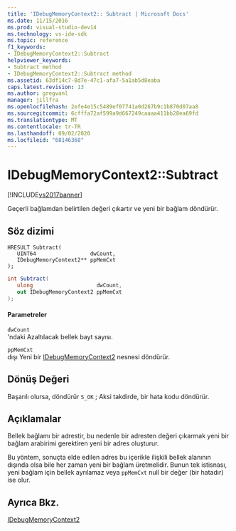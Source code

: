 ```yaml
---
title: 'IDebugMemoryContext2:: Subtract | Microsoft Docs'
ms.date: 11/15/2016
ms.prod: visual-studio-dev14
ms.technology: vs-ide-sdk
ms.topic: reference
f1_keywords:
- IDebugMemoryContext2::Subtract
helpviewer_keywords:
- Subtract method
- IDebugMemoryContext2::Subtract method
ms.assetid: 63df14c7-8d7e-47c1-afa7-5a1ab5d8eaba
caps.latest.revision: 13
ms.author: gregvanl
manager: jillfra
ms.openlocfilehash: 2efe4e15c5489ef07741a0d267b9c1b870d07aa8
ms.sourcegitcommit: 6cfffa72af599a9d667249caaaa411bb28ea69fd
ms.translationtype: MT
ms.contentlocale: tr-TR
ms.lasthandoff: 09/02/2020
ms.locfileid: "68146368"
---
```

# <a name="idebugmemorycontext2subtract"></a>IDebugMemoryContext2::Subtract
[!INCLUDE[vs2017banner](../../../includes/vs2017banner.md)]

Geçerli bağlamdan belirtilen değeri çıkartır ve yeni bir bağlam döndürür.  
  
## <a name="syntax"></a>Söz dizimi  
  
```cpp#  
HRESULT Subtract(   
   UINT64                 dwCount,  
   IDebugMemoryContext2** ppMemCxt  
);  
```  
  
```csharp  
int Subtract(  
   ulong                    dwCount,   
   out IDebugMemoryContext2 ppMemCxt  
);  
```  
  
#### <a name="parameters"></a>Parametreler  
 `dwCount`  
 'ndaki Azaltılacak bellek bayt sayısı.  
  
 `ppMemCxt`  
 dışı Yeni bir [IDebugMemoryContext2](../../../extensibility/debugger/reference/idebugmemorycontext2.md) nesnesi döndürür.  
  
## <a name="return-value"></a>Dönüş Değeri  
 Başarılı olursa, döndürür `S_OK` ; Aksi takdirde, bir hata kodu döndürür.  
  
## <a name="remarks"></a>Açıklamalar  
 Bellek bağlamı bir adrestir, bu nedenle bir adresten değeri çıkarmak yeni bir bağlam arabirimi gerektiren yeni bir adres oluşturur.  
  
 Bu yöntem, sonuçta elde edilen adres bu içerikle ilişkili bellek alanının dışında olsa bile her zaman yeni bir bağlam üretmelidir. Bunun tek istisnası, yeni bağlam için bellek ayrılamaz veya `ppMemCxt` null bir değer (bir hatadır) ise olur.  
  
## <a name="see-also"></a>Ayrıca Bkz.  
 [IDebugMemoryContext2](../../../extensibility/debugger/reference/idebugmemorycontext2.md)
